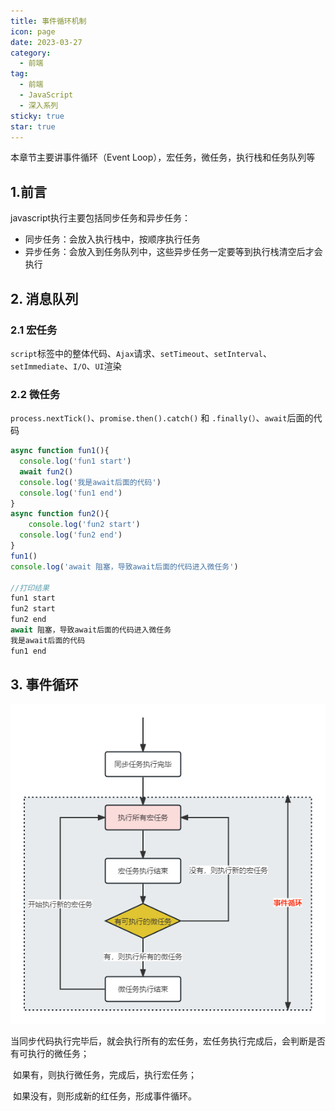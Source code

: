 ```yaml
---
title: 事件循环机制
icon: page
date: 2023-03-27
category:
  - 前端
tag:
  - 前端
  - JavaScript
  - 深入系列
sticky: true
star: true
---
```




本章节主要讲事件循环（Event Loop），宏任务，微任务，执行栈和任务队列等

<!-- more -->

## 1.前言

javascript执行主要包括同步任务和异步任务：

- 同步任务：会放入执行栈中，按顺序执行任务
- 异步任务：会放入到任务队列中，这些异步任务一定要等到执行栈清空后才会执行

## 2. 消息队列

### 2.1 宏任务

`script`标签中的整体代码、`Ajax`请求、`setTimeout`、`setInterval`、`setImmediate`、`I/O`、`UI`渲染

### 2.2 微任务

`process.nextTick()`、`promise.then().catch()` 和 `.finally(）`、`await`后面的代码

```javascript
async function fun1(){
  console.log('fun1 start')
  await fun2()
  console.log('我是await后面的代码')
  console.log('fun1 end')
}
async function fun2(){
	console.log('fun2 start')
  console.log('fun2 end')
}
fun1()
console.log('await 阻塞，导致await后面的代码进入微任务')

//打印结果
fun1 start
fun2 start
fun2 end
await 阻塞，导致await后面的代码进入微任务
我是await后面的代码
fun1 end
```



## 3. 事件循环

![](../img/%E4%BA%8B%E4%BB%B6%E5%BE%AA%E7%8E%AF.png)

​		当同步代码执行完毕后，就会执行所有的宏任务，宏任务执行完成后，会判断是否有可执行的微任务；

​		如果有，则执行微任务，完成后，执行宏任务；

​		如果没有，则形成新的红任务，形成事件循环。
